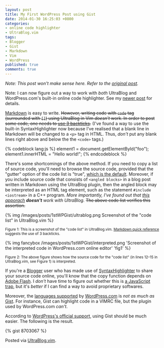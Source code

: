 ```yaml
---
layout: post
title: My First WordPress Post using Gist
date: 2014-01-30 16:25:03 +0800
categories:
- online code highlighter
- UltraBlog.vim
tags:
- Blogger
- Gist
- Markdown
- Vim
- WordPress
published: true
comments: true
---
```


*Note: This post won't make sense here. Refer to the
[original post][op].*

Note: I can now figure out a way to work with *both* UltraBlog and
WordPress.com's built-in online code highlighter.  See my
[newer post][np] for details.

[Markdown] is easy to write.  <del>However, writing code with `code`
tag (surrounded with `[]`) using UltraBlog in Vim *doesn't* work.  In
order to post some code, one needs to
[use 3 backticks][use3backticks].</del>  (I've found a way to use the
built-in SyntaxHighlighter now because I've realised that a blank line
in Markdown will be changed to a `<p>` tag in HTML.  Thus, *don't* put
any blank lines right above and below the the `<code>` tags.)

{% codeblock lang:js %}
element1 = document.getElementById("foo");
element1.innerHTML = "Hello world!";
{% endcodeblock %}

There's some shortcomings of the above method.  If you need to copy a
list of source code, you'll need to browse the source code, provided
that the "gutter" option of the code list is "true",
[which is the default][default].
Moreover, if you include source code that consists of `<angled
blocks>` in a blog post written in Markdown using the UltraBlog
plugin, then the angled block may be interpreted as an HTML tag
element, such as the statement `#include <iostream>` in a C++ program.
*More importantly, I've found out that [this apporach][fail_way]
**doesn't** work with UltraBlog.*  <del>The above code list verifies
this assertion.<del>

{% img /images/posts/1stWPGist/ultrablog.png Screenshot of the "code list" in UltraBlog.vim %}

<small>Figure 1: This is a screenshot of the "code list" in
UltraBlog.vim.  [Markdown quick reference][md_quick_ref] suggests the
use of 3 backticks.</small>

{% img fancybox /images/posts/1stWPGist/interpreted.png 'Screenshot of the interpreted code in WordPress.com online editor' 'fig1' %}

<small>Figure 2: The above figure shows how the source code for the
"code list" (in lines 12–15 in UltraBlog.vim, see Figure 1) is
interpreted.</small>

<!-- more -->

If you're a [Blogger] user who has made use of [SyntaxHighlighter] to
share your source code online, you'll know that the copy function
depends on [Adobe Flash].  I *don't* have time to figure out whether
this is [a JavaScript trap][js_trap], but it's *better* if I can find
a way to avoid proprietary softwares.

Moreover, the [languages supported][supp_lang] by [WordPress.com] is
*not as much as* [Gist]. For instance, Gist can highlight code in a
VIMRC file, but the plugin used by WordPress.com *can't*.

According to [WordPress's official support][wp_supp], using Gist
should be much easier. The following is the result.

{% gist 8703067 %}

Posted via [UltraBlog.vim].

[op]: http://blogueun.wordpress.com/2014/01/30/1st-wp-post-using-gist/
[np]: /blog/2014/02/06/another-testing-page-for-wordpress-coms-built-in-syntaxhighlighter-and-ultrablog/ "Another Testing Page for WordPress.com's Built-in SyntaxHighlighter and UltraBlog"
[Markdown]: http://daringfireball.net/projects/markdown "Markdown"
[use3backticks]: http://en.support.wordpress.com/markdown/ "WordPress's Markdown Support"
[default]: http://en.support.wordpress.com/code/posting-source-code/#configuration-parameters "Configuartion Parameters"
[fail_way]: http://en.support.wordpress.com/markdown/ "WordPress's Markdown Support"
[md_quick_ref]: http://en.support.wordpress.com/markdown-quick-reference/ "Markdown quick reference"
[Blogger]: http://www.blogger.com "Blogger"
[SyntaxHighlighter]: http://alexgorbatchev.com/SyntaxHighlighter/ "Alex Gorbatchev's SyntaxHighlighter"
[Adobe Flash]: http://www.adobe.com/products/flash/ "Adobe Flash"
[js_trap]: http://www.gnu.org/philosophy/javascript-trap.html
[supp_lang]: http://en.support.wordpress.com/code/posting-source-code/ "Supported Languages"
[WordPress.com]: http://www.wordpress.com
[Gist]: http://gist.github.com/
[wp_supp]: http://en.support.wordpress.com/gist/ "WordPress's Gist Support"
[UltraBlog.vim]: http://0x3f.org/blog/ultrablog-as-an-ultimate-vim-blogging-plugin/
